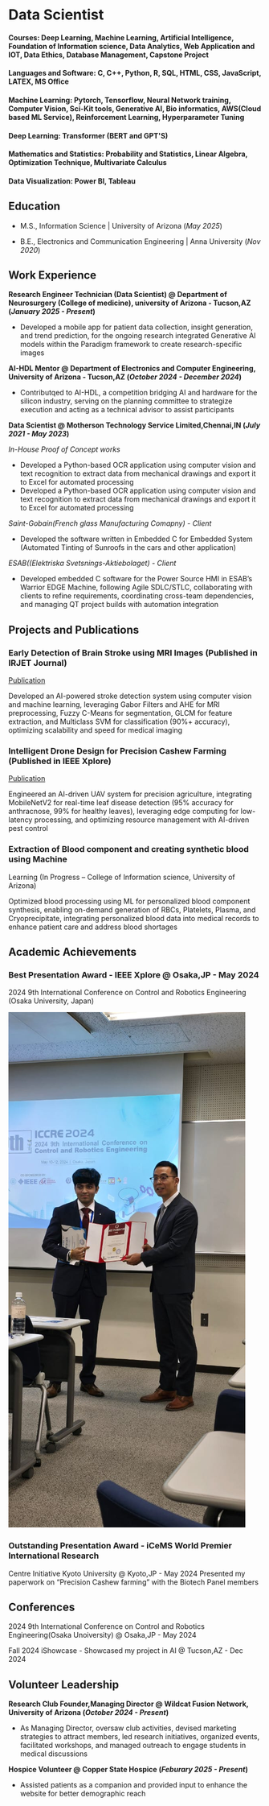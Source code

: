 # Data Scientist

#### Courses: Deep Learning, Machine Learning, Artificial Intelligence, Foundation of Information science, Data Analytics, Web Application and IOT, Data Ethics, Database Management, Capstone Project

#### Languages and Software: C, C++, Python, R, SQL, HTML, CSS, JavaScript, LATEX, MS Office 

#### Machine Learning: Pytorch, Tensorflow, Neural Network training, Computer Vision, Sci-Kit tools, Generative AI, Bio informatics, AWS(Cloud based ML Service), Reinforcement Learning, Hyperparameter Tuning

#### Deep Learning: Transformer (BERT and GPT'S)

#### Mathematics and Statistics: Probability and Statistics, Linear Algebra, Optimization Technique, Multivariate Calculus

#### Data Visualization: Power BI, Tableau


## Education								       		
- M.S., Information Science	| University of Arizona (_May 2025_)	 			        		

- B.E., Electronics and Communication Engineering | Anna University (_Nov 2020_)

## Work Experience
**Research Engineer Technician (Data Scientist) @ Department of Neurosurgery (College of medicine), university of Arizona - Tucson,AZ  (_January 2025 - Present_)**
- Developed a mobile app for patient data collection, insight generation, and trend prediction, for the ongoing
research integrated Generative AI models within the Paradigm framework to create research-specific images


**AI-HDL Mentor @ Department of Electronics and Computer Engineering, University of Arizona - Tucson,AZ (_October 2024 - December 2024_)**
- Contributqed to AI-HDL, a competition bridging AI and hardware for the silicon industry, serving on the
planning committee to strategize execution and acting as a technical advisor to assist participants

**Data Scientist @ Motherson Technology Service Limited,Chennai,IN (_July 2021 - May 2023_)**

*In-House Proof of Concept works*
- Developed a Python-based OCR application using computer vision and text recognition to extract data from
mechanical drawings and export it to Excel for automated processing
- Developed a Python-based OCR application using computer vision and text recognition to extract data from
mechanical drawings and export it to Excel for automated processing

*Saint-Gobain(French glass Manufacturing Comapny) - Client*
- Developed the software written in Embedded C for Embedded System (Automated Tinting of Sunroofs in the
cars and other application)

*ESAB((Elektriska Svetsnings-Aktiebolaget) - Client*
- Developed embedded C software for the Power Source HMI in ESAB’s Warrior EDGE Machine, following Agile
SDLC/STLC, collaborating with clients to refine requirements, coordinating cross-team dependencies, and
managing QT project builds with automation integration 

## Projects and Publications
### Early Detection of Brain Stroke using MRI Images (Published in IRJET Journal)
[Publication](https://www.irjet.net/archives/V7/i9/IRJET-V7I9400.pdf)

Developed an AI-powered stroke detection system using computer vision and machine learning, leveraging
Gabor Filters and AHE for MRI preprocessing, Fuzzy C-Means for segmentation, GLCM for feature extraction,
and Multiclass SVM for classification (90%+ accuracy), optimizing scalability and speed for medical imaging

### Intelligent Drone Design for Precision Cashew Farming (Published in IEEE Xplore)
[Publication](https://ieeexplore.ieee.org/document/10589729)

Engineered an AI-driven UAV system for precision agriculture, integrating MobileNetV2 for real-time leaf disease
detection (95% accuracy for anthracnose, 99% for healthy leaves), leveraging edge computing for low-latency
processing, and optimizing resource management with AI-driven pest control

### Extraction of Blood component and creating synthetic blood using Machine
Learning (In Progress – College of Information science, University of Arizona)

Optimized blood processing using ML for personalized blood component synthesis, enabling on-demand
generation of RBCs, Platelets, Plasma, and Cryoprecipitate, integrating personalized blood data into medical
records to enhance patient care and address blood shortages

## Academic Achievements
### Best Presentation Award - IEEE Xplore @ Osaka,JP - May 2024
2024 9th International Conference on Control and Robotics Engineering (Osaka
University, Japan)

![ICCRE2024-Best Presentation Award](/assets/img/award1.jpeg)

### Outstanding Presentation Award - iCeMS World Premier International Research
Centre Initiative Kyoto University @ Kyoto,JP - May 2024
Presented my paperwork on “Precision Cashew farming” with the Biotech Panel
members

## Conferences

2024 9th International Conference on Control and Robotics Engineering(Osaka Unoiversity) @ Osaka,JP - May 2024

Fall 2024 iShowcase - Showcased my project in AI @ Tucson,AZ - Dec 2024

## Volunteer Leadership
**Research Club Founder,Managing Director @ Wildcat Fusion Network, University of Arizona (_October 2024 - Present_)**
- As Managing Director, oversaw club activities, devised marketing strategies to
attract members, led research initiatives, organized events, facilitated workshops,
and managed outreach to engage students in medical discussions


**Hospice Volunteer @ Copper State Hospice (_Feburary 2025 - Present_)**
-  Assisted patients as a companion and provided input to enhance the website for
better demographic reach






